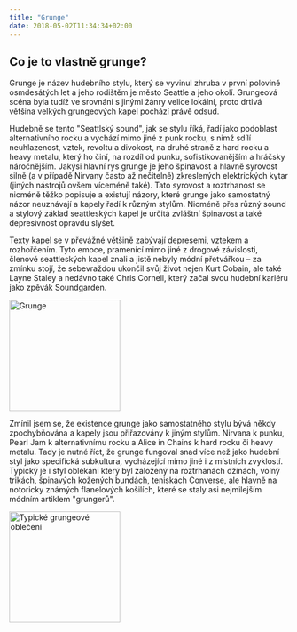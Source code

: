 ```yaml
---
title: "Grunge"
date: 2018-05-02T11:34:34+02:00
---
```



## Co je to vlastně grunge?

Grunge je název hudebního stylu, který se vyvinul zhruba v první polovině osmdesátých let a jeho rodištěm je město Seattle a jeho okolí. Grungeová scéna byla tudíž ve srovnání s jinými žánry velice lokální, proto drtivá většina velkých grungeových kapel pochází právě odsud.

Hudebně se tento "Seattlský sound", jak se stylu říká, řadí jako podoblast alternativního rocku a vychází mimo jiné z punk rocku, s nimž sdílí neuhlazenost, vztek, revoltu a divokost, na druhé straně z hard rocku a heavy metalu, který ho činí, na rozdíl od punku, sofistikovanějším a hráčsky náročnějším. Jakýsi hlavní rys grunge je jeho špinavost a hlavně syrovost silně (a v případě Nirvany často až nečitelně) zkreslených elektrických kytar (jiných nástrojů ovšem víceméně také). Tato syrovost a roztrhanost se nicméně těžko popisuje a existují názory, které grunge jako samostatný názor neuznávají a kapely řadí k různým stylům. Nicméně přes různý sound a stylový základ seattleských kapel je určitá zvláštní špinavost a také depresivnost opravdu slyšet.

Texty kapel se v převážné většině zabývají depresemi, vztekem a rozhořčením. Tyto emoce, pramenící mimo jiné z drogové závislosti, členové seattleských kapel znali a jistě nebyly módní přetvářkou – za zmínku stojí, že sebevraždou ukončil svůj život nejen Kurt Cobain, ale také Layne Staley a nedávno také Chris Cornell, který začal svou hudební kariéru jako zpěvák Soundgarden.

<img src="Upravený flanel.jpg" alt="Grunge" style="width: 200px;"/>

Zmínil jsem se, že existence grunge jako samostatného stylu bývá někdy zpochybňována a kapely jsou přiřazovány k jiným stylům. Nirvana k punku, Pearl Jam k alternativnímu rocku a Alice in Chains k hard rocku či heavy metalu. Tady je nutné říct, že grunge fungoval snad více než jako hudební styl jako specifická subkultura, vycházející mimo jiné i z místních zvyklostí. Typický je i styl oblékání který byl založený na roztrhanách džínách, volný trikách, špinavých kožených bundách, teniskách Converse, ale hlavně na notoricky známých flanelových košilích, které se staly asi nejmilejším módním artiklem "grungerů". 

<img src="Košile a bunda.jpg" alt="Typické grungeové oblečení" style="width: 200px;"/>
